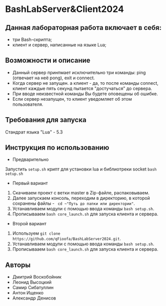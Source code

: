 
# BashLabServer&Client2024

## Данная лабораторная работа включает в себя:
- три Bash-скрипта;
- клиент и сервер, написанные на языке Lua;

## Возможности и описание
- Данный сервер принпмает исключительно три команды: ping (отвечает на неё pong), exit и connect.
- Когда сервер не запущен. а клиент - да, то после команды connect, клиент каждые пять секунд пытается "достучаться" до сервера.
- При вводе неизвестной команды Вы будете оповещены об ошибке.
- Если сервер незапущен, то клиент уведомляет об этом пользователя.
## Требования для запуска
Стандрат языка "Lua" - 5.3
## Инструкция по использованию

- Предварительно

Запустить ```setup.sh``` крипт для установки lua и библиотреки socket
```bash setup.sh```

- Первый вариант
1) Скачиваем проект с ветки master в Zip-файле, распаковываем.
2) Далее запускаем консоль, переходим в директорию, в которой сохранены файлы - ``` cd ~"Путь до папки или директории"```.
3) Устанавливаем модули с помощью ввода команды ```bash setup.sh```.
4) Прописывааем ```bash core_launch.sh``` для запуска клиента и сервера.


- Второй вариант

1) Используем ```git clone https://github.com/qFioofa/BashLabServer2024.git```.
2) Устанавливаем модули с помощью ввода команды ```bash setup.sh```.
3) Прописывааем ```bash core_launch.sh``` для запуска клиента и сервера.

## Авторы
- Дмитрий Воскобойник
- Леонид Высоцкий
- Самир Сибатуллин 
- Антон Ищенко 
- Александр Денисов
